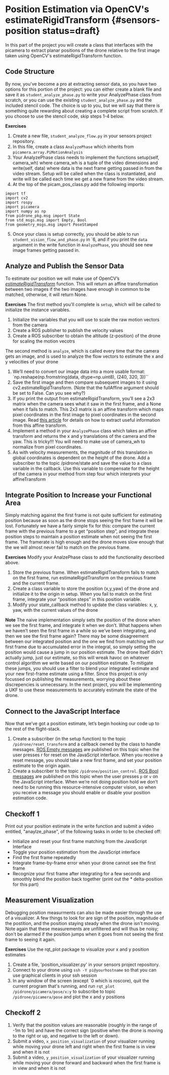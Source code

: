 # Position Estimation via OpenCV's estimateRigidTransform {#sensors-position status=draft}

In this part of the project you will create a class that interfaces with the picamera to extract planar positions of the drone relative to the first image taken using OpenCV's estimateRigidTransform function.

## Code Structure
By now, you've become a pro at extracting sensor data, so you have two options for this portion of the project: you can either create a blank file and save it as `student_analyze_phase.py` to write your AnalyzePhase class from scratch, or you can use the existing `student_analyze_phase.py` and the included stencil code. The choice is up to you, but we will say that there is something quite rewarding about creating a complete script from scratch. If you choose to use the stencil code, skip steps 1-4 below.

**Exercises**
1. Create a new file, `student_analyze_flow.py` in your sensors project repository.
2. In this file, create a class `AnalyzePhase` which inherits from `picamera.array.PiMotionAnalysis`
3. Your AnalyzePhase class needs to implement the functions setup(self, camera_wh) where camera_wh is a tuple of the video dimensions and write(self, data) where data is the next frame getting passed in from the video stream. Setup will be called when the class is instantiated, and write will be called each time we get a new frame from the video stream.
4. At the top of the picam_pos_class.py add the following imports:
  ```
  import tf
  import cv2
  import rospy
  import picamera
  import numpy as np
  from pidrone_pkg.msg import State
  from std_msgs.msg import Empty, Bool
  from geometry_msgs.msg import PoseStamped
  ```
5. Once your class is setup correctly, you should be able to run `student_vision_flow_and_phase.py` in \`6, and if you print the `data` argument in the write function in `AnalyzePhase`, you should see new image frames getting passed in.

## Analyze and Publish the Sensor Data
To estimate our position we will make use of OpenCV’s [<i>estimateRigidTransform</i>](https://docs.opencv.org/3.0-beta/modules/video/doc/motion_analysis_and_object_tracking.html#estimaterigidtransform) function. This will return an affine transformation between two images if the two images have enough in common to be matched, otherwise, it will return None.

**Exercises**
The first method you'll complete is `setup`, which will be called to initialize the instance variables.
  1. Initialize the variables that you will use to scale the raw motion vectors from the camera
  2. Create a ROS publisher to publish the velocity values
  3. Create a ROS subscriber to obtain the altitude (z-position) of the drone for scaling the motion vecotrs

The second method is `analyze`, which is called every time that the camera gets an image, and is used to analyze the flow vectors to estimate the x and y velocities of your drone
  1. We’ll need to convert our image data into a more usable format:
    `np.reshape(np.fromstring(data, dtype=np.uint8), (240, 320, 3))``
  2. Save the first image and then compare subsequent images to it using cv2.estimateRigidTransform. (Note that the fullAffine argument should be set to False. Can you see why?)
  3. If you print the output from estimateRigidTransform, you’ll see a 2x3 matrix when the camera sees what it saw in the first frame, and a None when it fails to match. This 2x3 matrix is an affine transform which maps pixel coordinates in the first image to pixel coordinates in the second image. Read [this article](https://picamera.readthedocs.io/en/release-1.10/api_array.html#pimotionanalysis) for details on how to extract useful information from this affine transform.
  4. Implement a method in your `AnalyzePhase` class which takes an affine transform and returns the x and y translations of the camera and the yaw. This is tricky!!! You will need to make use of camera_wh to normalize from pixel coordinates.
  5. As with velocity measurements, the magnitude of this translation in global coordinates is dependent on the height of the drone. Add a subscriber to the topic /pidrone/state and save the value to a class variable in the callback. Use this variable to compensate for the height of the camera in your method from step four which interprets your affineTransform

## Integrate Position to Increase your Functional Area
Simply matching against the first frame is not quite sufficient for estimating position because as soon as the drone stops seeing the first frame it will be lost. Fortunately we have a fairly simple fix for this: compare the current frame with the previous frame to a get “position step”, and integrate these position steps to maintain a position estimate when not seeing the first frame. The framerate is high enough and the drone moves slow enough that the we will almost never fail to match on the previous frame.

**Exercises**
Modify your AnalzePhase class to add the functionality described above.
1. Store the previous frame. When estimateRigidTransform fails to match on the first frame, run estimateRigidTransform on the previous frame and the current frame.
2. Create a class variable to store the position (x,y,yaw) of the drone and initialize it to the origin in setup. When you fail to match on the first frame, integrate your “position steps” in this position variable.
3. Modify your state_callback method to update the class variables: x, y, yaw, with the current values of the drone

**Note** The naive implementation simply sets the position of the drone when we see the first frame, and integrate it when we don’t. What happens when we haven’t seen the first frame in a while so we’ve been integrating, and then we see the first frame again? There may be some disagreement between our integrated position and the one we find from matching with our first frame due to accumulated error in the integral, so simply setting the position would cause a jump in our position estimate. The drone itself didn’t actually jump, just our estimate, so this will wreak havoc on whatever control algorithm we write based on our positition estimate. To mitigate these jumps, you should use a filter to blend your integrated estimate and your new first-frame estimate using a filter. Since this project is only focussed on publishing the measurements, worrying about these discrepencies is unnecessary. In the next project, you will be implementing a UKF to use these measurements to accurately estimate the state of the drone.

## Connect to the JavaScript Interface
Now that we’ve got a position estimate, let’s begin hooking our code up to the rest of the flight-stack.
  1. Create a subscriber (in the setup function) to the topic `/pidrone/reset_transform` and a callback owned by the class to handle messages. [ROS Empty messages](http://docs.ros.org/lunar/api/std_msgs/html/msg/Empty.html) are published on this topic when the user presses r for reset on the JavaScript interface. When you receive a reset message, you should take a new first frame, and set your position estimate to the origin again.
  2. Create a subscriber to the topic `/pidrone/position_control`. [ROS Bool messages](http://docs.ros.org/lunar/api/std_msgs/html/msg/Bool.html) are published on this topic when the user presses `p` or `v` on the JavaScript interface. When we’re not doing position hold we don’t need to be running this resource-intensive computer vision, so when you receive a message you should enable or disable your position estimation code.

## Checkoff 1
Print out your position estimate in the write function and submit a video entitled, "anaylze_phase", of the following tasks in order to be checked off:
* Initialize and reset your first frame matching from the JavaScript Interface
* Toggle your position estimation from the JavaScript interface
* Find the first frame repeatedly
* Integrate frame-by-frame error when your drone cannot see the first frame
* Recognize your first frame after integrating for a few seconds and smoothly blend the position back together (print out the * delta-position for this part)

## Measurement Visualization
Debugging position measurments can also be made easier through the use of a visualizer. A few things to look for are sign of the position, magnitude of the postition, and the position staying steady when the drone isn't moving. Note again that these measurements are unfiltered and will thus be noisy; don't be alarmed if the position jumps when it goes from not seeing the first frame to seeing it again.

**Exercises**
Use the rqt_plot package to visualize your x and y position estimates
1. Create a file, 'position_visualizer.py' in your sensors project repository.
2. Connect to your drone using `ssh -Y pi@yourhostname` so that you can use graphical clients in your ssh session
3. In any window of the screen (except \`0 which is roscore), quit the current program that's running, and run `rqt_plot /pidrone/picamera/pose/x:y` to subscribe to topic `/pidrone/picamera/pose` and plot the x and y positions

## Checkoff 2
1. Verify that the position values are reasonable (roughly in the range of -1m to 1m) and have the correct sign (positive when the drone is moving to the right or up, and negative to the left or down).
2. Submit a video, `x_position_visualization` of your visualizer running while moving your drone left and right when the first frame is in view and when it is not
3. Submit a video, `y_position_visualization` of your visualizer running while moving your drone forward and backward when the first frame is in view and when it is not
